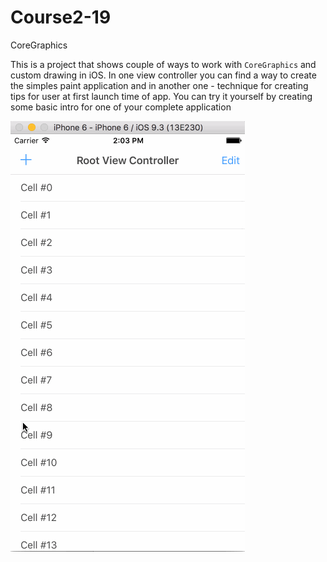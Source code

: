 # Course2-19
CoreGraphics

This is a project that shows couple of ways to work with `CoreGraphics` and custom drawing in iOS. In one view controller
you can find a way to create the simples paint application and in another one - technique for creating tips for user at
first launch time of app. You can try it yourself by creating some basic intro for one of your complete application

![graphics](https://github.com/Azat92/Course2-19/raw/master/graphics.gif)
